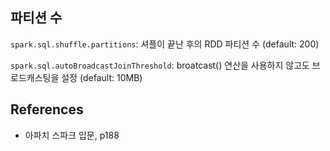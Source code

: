 
## 파티션 수

`spark.sql.shuffle.partitions`: 셔플이 끝난 후의 RDD 파티션 수 (default: 200)

`spark.sql.autoBroadcastJoinThreshold`: broatcast() 연산을 사용하지 않고도 브로드캐스팅을 설정 (default: 10MB)


## References
- 아파치 스파크 입문, p188